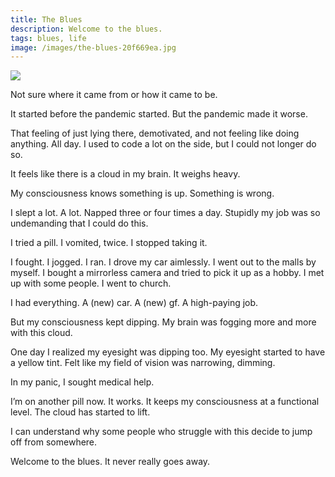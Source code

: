 ```yaml
---
title: The Blues
description: Welcome to the blues.
tags: blues, life
image: /images/the-blues-20f669ea.jpg
---
```


<a href="/blog/the-blues">
  <img src="/images/the-blues.jpg"/>
</a>

Not sure where it came from or how it came to be.

It started before the pandemic started. But the pandemic made it worse.

That feeling of just lying there, demotivated, and not feeling like doing anything. All day. I used to code a lot on the side, but I could not longer do so.

It feels like there is a cloud in my brain. It weighs heavy.

My consciousness knows something is up. Something is wrong.

I slept a lot. A lot. Napped three or four times a day. Stupidly my job was so undemanding that I could do this.

I tried a pill. I vomited, twice. I stopped taking it.

I fought. I jogged. I ran. I drove my car aimlessly. I went out to the malls by myself. I bought a mirrorless camera and tried to pick it up as a hobby. I met up with some people. I went to church.

I had everything. A (new) car. A (new) gf. A high-paying job.

But my consciousness kept dipping. My brain was fogging more and more with this cloud.

One day I realized my eyesight was dipping too. My eyesight started to have a yellow tint. Felt like my field of vision was narrowing, dimming.

In my panic, I sought medical help.

I’m on another pill now. It works. It keeps my consciousness at a functional level. The cloud has started to lift.

I can understand why some people who struggle with this decide to jump off from somewhere.

Welcome to the blues. It never really goes away.